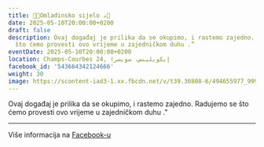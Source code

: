 ```yaml
---
title: 🍫🍪Omladinsko sijelo ☕️🍩
date: 2025-05-10T20:00:00+0200
draft: false
description: Ovaj događaj je prilika da se okupimo, i rastemo zajedno. Radujemo se
  što ćemo provesti ovo vrijeme u zajedničkom duhu .”
eventDate: 2025-05-10T20:00:00+0200
location: Champs-Courbes 24, ‏إيكوبلينس‏، ‏سويسرا‏
facebook_id: '543664342124666'
weight: 30
image: https://scontent-iad3-1.xx.fbcdn.net/v/t39.30808-6/494655977_999846225609310_4487878895912218163_n.jpg?_nc_cat=107&ccb=1-7&_nc_sid=9e60e4&_nc_ohc=FZH1hNfzS-gQ7kNvwGf8odU&_nc_oc=AdlaAPVmvDuJ_N6kkboHsk7RaFIAu_g8O3MUCxgJwEuI55y64YTcoL-35eykKICMAuE&_nc_zt=23&_nc_ht=scontent-iad3-1.xx&edm=ABTKTjYEAAAA&_nc_gid=G0UwctF_SVXvT8TozUJGKQ&oh=00_AfV0liDY7PHoqcXND49AUt2Yv8zw_XggoOKBQtR5bzxC6w&oe=68A5BC18
---
```


Ovaj događaj je prilika da se okupimo, i rastemo zajedno. Radujemo se što ćemo provesti ovo vrijeme u zajedničkom duhu .”

---

Više informacija na [Facebook-u](https://facebook.com/events/543664342124666)